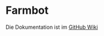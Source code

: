 # Farmbot
Die Dokumentation ist im [GitHub Wiki](https://github.com/opendata-heilbronn/farmbot/wiki)